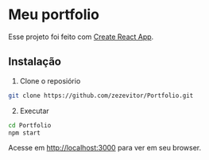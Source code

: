 # Meu portfolio

Esse projeto foi feito com [Create React App](https://github.com/facebook/create-react-app).

## Instalação

1. Clone o reposiório
```bash
git clone https://github.com/zezevitor/Portfolio.git
```

2. Executar
```bash
cd Portfolio
npm start
```

Acesse em [http://localhost:3000](http://localhost:3000) para ver em seu browser.

